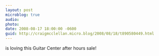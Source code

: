 ```yaml
---
layout: post
microblog: true
audio: 
photo: 
date: 2008-08-17 18:00:00 -0600
guid: http://craigmcclellan.micro.blog/2008/08/18/t890580449.html
---
```

is loving this Guitar Center after hours sale!
